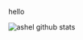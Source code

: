 hello

![ashel github stats](https://github-readme-stats.vercel.app/api?username=ashel0530&show_icons=true)
